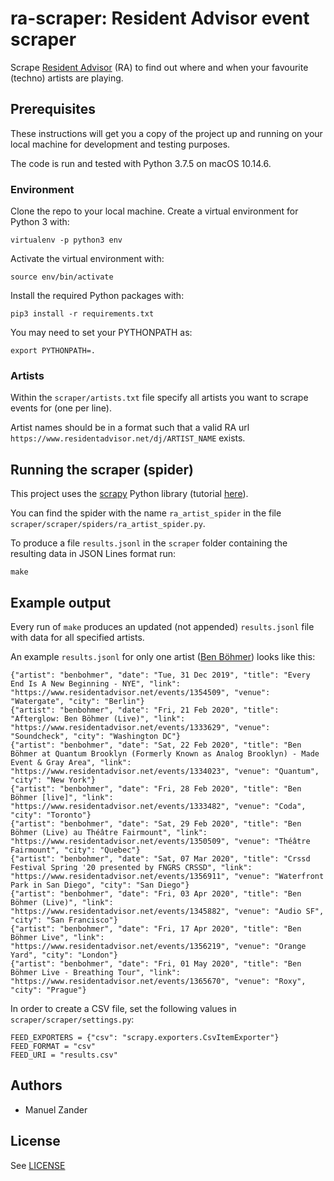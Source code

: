 # ra-scraper: Resident Advisor event scraper
Scrape [Resident Advisor](https://residentadvisor.net) (RA) to find out where and when your favourite (techno) artists are playing.

## Prerequisites

These instructions will get you a copy of the project up and running on your local machine for development and testing purposes.

The code is run and tested with Python 3.7.5 on macOS 10.14.6.

### Environment

Clone the repo to your local machine.
Create a virtual environment for Python 3 with:

```
virtualenv -p python3 env
```

Activate the virtual environment with:

```
source env/bin/activate
```

Install the required Python packages with:

```
pip3 install -r requirements.txt
```

You may need to set your PYTHONPATH as:

```
export PYTHONPATH=.
```

### Artists

Within the `scraper/artists.txt` file specify all artists you want to scrape events for (one per line).

Artist names should be in a format such that a valid RA url `https://www.residentadvisor.net/dj/ARTIST_NAME` exists.

## Running the scraper (spider)

This project uses the [scrapy](https://scrapy.org/) Python library (tutorial [here](https://docs.scrapy.org/en/latest/intro/tutorial.html)).

You can find the spider with the name `ra_artist_spider` in the file `scraper/scraper/spiders/ra_artist_spider.py`.

To produce a file `results.jsonl` in the `scraper` folder containing the resulting data in JSON Lines format run:

```
make
```

## Example output

Every run of `make` produces an updated (not appended) `results.jsonl` file with data for all specified artists.

An example `results.jsonl` for only one artist ([Ben Böhmer](https://www.residentadvisor.net/dj/benbohmer)) looks like this:

```
{"artist": "benbohmer", "date": "Tue, 31 Dec 2019", "title": "Every End Is A New Beginning - NYE", "link": "https://www.residentadvisor.net/events/1354509", "venue": "Watergate", "city": "Berlin"}
{"artist": "benbohmer", "date": "Fri, 21 Feb 2020", "title": "Afterglow: Ben Böhmer (Live)", "link": "https://www.residentadvisor.net/events/1333629", "venue": "Soundcheck", "city": "Washington DC"}
{"artist": "benbohmer", "date": "Sat, 22 Feb 2020", "title": "Ben Böhmer at Quantum Brooklyn (Formerly Known as Analog Brooklyn) - Made Event & Gray Area", "link": "https://www.residentadvisor.net/events/1334023", "venue": "Quantum", "city": "New York"}
{"artist": "benbohmer", "date": "Fri, 28 Feb 2020", "title": "Ben Böhmer [live]", "link": "https://www.residentadvisor.net/events/1333482", "venue": "Coda", "city": "Toronto"}
{"artist": "benbohmer", "date": "Sat, 29 Feb 2020", "title": "Ben Böhmer (Live) au Théâtre Fairmount", "link": "https://www.residentadvisor.net/events/1350509", "venue": "Théâtre Fairmount", "city": "Quebec"}
{"artist": "benbohmer", "date": "Sat, 07 Mar 2020", "title": "Crssd Festival Spring '20 presented by FNGRS CRSSD", "link": "https://www.residentadvisor.net/events/1356911", "venue": "Waterfront Park in San Diego", "city": "San Diego"}
{"artist": "benbohmer", "date": "Fri, 03 Apr 2020", "title": "Ben Böhmer (Live)", "link": "https://www.residentadvisor.net/events/1345882", "venue": "Audio SF", "city": "San Francisco"}
{"artist": "benbohmer", "date": "Fri, 17 Apr 2020", "title": "Ben Böhmer Live", "link": "https://www.residentadvisor.net/events/1356219", "venue": "Orange Yard", "city": "London"}
{"artist": "benbohmer", "date": "Fri, 01 May 2020", "title": "Ben Böhmer Live - Breathing Tour", "link": "https://www.residentadvisor.net/events/1365670", "venue": "Roxy", "city": "Prague"}
```

In order to create a CSV file, set the following values in `scraper/scraper/settings.py`:
```
FEED_EXPORTERS = {"csv": "scrapy.exporters.CsvItemExporter"}
FEED_FORMAT = "csv"
FEED_URI = "results.csv"
```


## Authors

* Manuel Zander

## License

See [LICENSE](./LICENSE)
